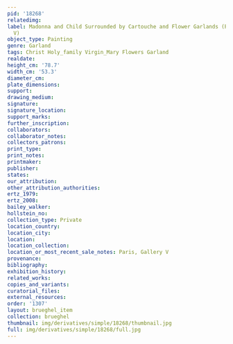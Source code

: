 ```yaml
---
pid: '18268'
relatedimg: 
label: Madonna and Child Surrounded by Cartouche and Flower Garlands (Paris, Gallery
  V)
object_type: Painting
genre: Garland
tags: Christ Holy_family Virgin_Mary Flowers Garland
realdate: 
height_cm: '78.7'
width_cm: '53.3'
diameter_cm: 
plate_dimensions: 
support: 
drawing_medium: 
signature: 
signature_location: 
support_marks: 
further_inscription: 
collaborators: 
collaborator_notes: 
collectors_patrons: 
print_type: 
print_notes: 
printmaker: 
publisher: 
states: 
our_attribution: 
other_attribution_authorities: 
ertz_1979: 
ertz_2008: 
bailey_walker: 
hollstein_no: 
collection_type: Private
location_country: 
location_city: 
location: 
location_collection: 
location_or_most_recent_sale_notes: Paris, Gallery V
provenance: 
bibliography: 
exhibition_history: 
related_works: 
copies_and_variants: 
curatorial_files: 
external_resources: 
order: '1307'
layout: brueghel_item
collection: brueghel
thumbnail: img/derivatives/simple/18268/thumbnail.jpg
full: img/derivatives/simple/18268/full.jpg
---
```

